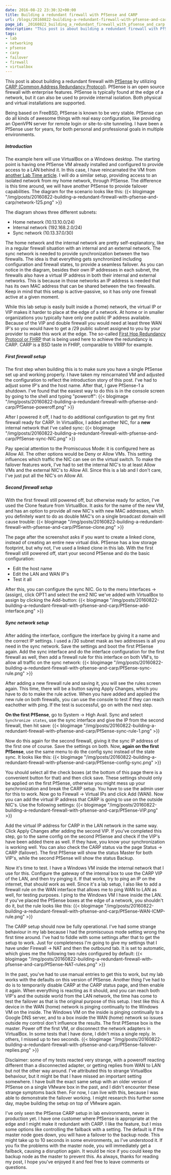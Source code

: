 ```yaml
---
date: 2016-08-22 23:30:32+00:00
title: Building a redundant firewall with PfSense and CARP
url: /blogs/20160822-building-a-redundant-firewall-with-pfsense-and-carp/
page_id: _20160822_building_a_redundant_firewall_with_pfsense_and_carp
description: "This post is about building a redundant firewall with PfSense by utilizing CARP (Common Address Redundancy Protocol)."
tags:
- lab
- networking
- pfsense
- carp
- failover
- firewall
- virtualbox
---
```


This post is about building a redundant firewall with [PfSense](https://www.pfsense.org/) by utilizing [CARP (Common Address Redundancy Protocol)](https://en.wikipedia.org/wiki/Common_Address_Redundancy_Protocol). PfSense is an open source firewall with enterprise features. PfSense is typically found at the edge of a network, but it can also be used to provide internal isolation. Both physical and virtual installations are supported.
<!-- more -->
Being based on FreeBSD, PfSense is known to be very stable. PfSense can do all kinds of awesome things with real easy configuration, like providing an OpenVPN server for remote login or site-to-site tunneling. I have been a PfSense user for years, for both personal and professional goals in multiple environments.

##### Introduction
The example here will use VirtualBox on a Windows desktop. The starting point is having one PfSense VM already installed and configured to provide access to a LAN behind it. In this case, I have reincarnated the VM from [another Lab Time article](https://www.lab-time.it/2016/08/11/building-an-mcsa-lab-with-pfsense-and-virtualbox/). I will do a similar setup, providing access to an isolated network from my home network, through PfSense. The difference is this time around, we will have another PfSense to provide failover capabilities. The diagram for the scenario looks like this:
{{< blogimage "/img/posts/20160822-building-a-redundant-firewall-with-pfsense-and-carp/network-125.png" >}}

The diagram shows three different subnets:

* Home network (10.13.10.0/24)
* Internal network (192.168.2.0/24)
* Sync network (10.13.37.0/30)

The home network and the internal network are pretty self-explanatory, like in a regular firewall situation with an internal and an external network. The sync network is needed to provide synchronization between the two firewalls. The idea is that everything gets synchronized including configuration and firewall states, to provide a seamless failover.
As you can notice in the diagram, besides their own IP addresses in each subnet, the firewalls also have a virtual IP address in both their internal and external networks. This is because in those networks an IP address is needed that has its own MAC address that can be shared between the two firewalls. Keep in mind that this setup is active-passive, so it has only one firewall active at a given moment.

While this lab setup is easily built inside a (home) network, the virtual IP or VIP makes it harder to place at the edge of a network. At home or in smaller organizations you typically have only one public IP address available. Because of the VIP and double firewall you would need at least three WAN IP's so you would have to get a /29 public subnet assigned to you by your provider to make this work at the edge. The so-called [First Hop Redundancy Protocol or FHRP](https://en.wikipedia.org/wiki/Category:First-hop_redundancy_protocols) that is being used here to achieve the redundancy is CARP. CARP is a BSD taste in FHRP, comparable to VRRP for example.

##### First firewall setup
The first step when building this is to make sure you have a single PfSense set up and working properly. I have taken my reincarnated VM and adjusted the configuration to reflect the introduction story of this post. I've had to adjust some IP's and the host name. After that, I gave PfSense-1 a shutdown. I've found that the easiest way to do this is in the console screen by going to the shell and typing "poweroff":
{{< blogimage "/img/posts/20160822-building-a-redundant-firewall-with-pfsense-and-carp/PfSense-poweroff.png" >}}

After I powered it off, I had to do additional configuration to get my first firewall ready for CARP. In VirtualBox, I added another NIC, for a **new** internal network that I've called sync:
{{< blogimage "/img/posts/20160822-building-a-redundant-firewall-with-pfsense-and-carp/PfSense-sync-NIC.png" >}}

Pay special attention to the Promiscuous Mode: it is configured here as Allow All. The other options would be Deny or Allow VMs. This setting influences which traffic the NIC can see on the virtual switch. To make the failover features work, I've had to set the internal NIC's to at least Allow VMs and the external NIC's to Allow All. Since this is a lab and I don't care, I've just put all the NIC's on Allow All.

##### Second firewall setup
With the first firewall still powered off, but otherwise ready for action, I've used the Clone feature from VirtualBox. It asks for the name of the new VM, and has an option to provide all new NIC's with new MAC addresses, which you definitely want to do as double MAC's on a single broadcast domain will cause trouble:
{{< blogimage "/img/posts/20160822-building-a-redundant-firewall-with-pfsense-and-carp/PfSense-clone.png" >}}

The page after the screenshot asks if you want to create a linked clone, instead of creating an entire new virtual disk. PfSense has a low storage footprint, but why not, I've used a linked clone in this lab. With the first firewall still powered off, start your second PfSense and do the basic configuration:

* Edit the host name
* Edit the LAN and WAN IP's
* Test it all

After this, you can configure the sync NIC. Go to the menu Interfaces -> (assign), click OPT1 and select the em2 NIC we've added with VirtualBox to assign by clicking the Add-button:
{{< blogimage "/img/posts/20160822-building-a-redundant-firewall-with-pfsense-and-carp/PfSense-add-interface.png" >}}

##### Sync network setup
After adding the interface, configure the interface by giving it a name and the correct IP settings. I used a /30 subnet mask as two addresses is all you need in the sync network. Save the settings and boot the first PfSense again. Add the sync interface and do the interface configuration for the first firewall as well, then add a firewall rule for this interface on both VM's, to allow all traffic on the sync network:
{{< blogimage "/img/posts/20160822-building-a-redundant-firewall-with-pfsense-and-carp/PfSense-sync-rule.png" >}}

After adding a new firewall rule and saving it, you will see the rules screen again. This time, there will be a button saying Apply Changes, which you have to do to make the rule active. When you have added and applied the new rule on both firewalls, you can use the console to test if they can reach eachother with ping. If the test is successful, go on with the next step.

**On the first PfSense**, go to System -> High Avail. Sync and select `Synchronize states`, use the sync interface and give the IP from the second firewall, then hit save:
{{< blogimage "/img/posts/20160822-building-a-redundant-firewall-with-pfsense-and-carp/PfSense-sync-rule-1.png" >}}

Now do this again for the second firewall, giving it the sync IP address of the first one of course. Save the settings on both. Now, **again on the first PfSense**, use the same menu to do the config sync instead of the state sync. It looks like this:
{{< blogimage "/img/posts/20160822-building-a-redundant-firewall-with-pfsense-and-carp/PfSense-config-sync.png" >}}

You should select all the check boxes (at the bottom of this page there is a convenient button for that) and then click save. These settings should only be applied on the first PfSense, otherwise you might mess up your synchronization and break the CARP setup. You have to use the admin user for this to work. Now go to Firewall -> Virtual IPs and click Add (WAN). Now you can add the virtual IP address that CARP is going to use on the outside NIC's. Use the following settings:
{{< blogimage "/img/posts/20160822-building-a-redundant-firewall-with-pfsense-and-carp/PfSense-VIP.png" >}}

Add the virtual IP address for CARP in the LAN network in the same way. Click Apply Changes after adding the second VIP. If you've completed this step, go to the same config on the second PfSense and check if the VIP's have been added there as well. If they have, you know your synchronization is working well. You can also check the CARP status via the page Status -> CARP (failover). The first PfSense will show the status Master for both VIP's, while the second PfSense will show the status Backup.

Now it's time to test. I have a Windows VM inside the internal network that I use for this. Configure the gateway of the internal box to use the CARP VIP of the LAN, and then try pinging it. If that works, try to ping an IP on the internet, that should work as well. Since it's a lab setup, I also like to add a firewall rule on the WAN interface that allows me to ping WAN to LAN as well, for testing purposes. I ping to the Windows VM I have inside the LAN. If you've placed the PfSense boxes at the edge of a network, you shouldn't do it, but the rule looks like this:
{{< blogimage "/img/posts/20160822-building-a-redundant-firewall-with-pfsense-and-carp/PfSense-WAN-ICMP-rule.png" >}}

The CARP setup should now be fully operational. I've had some strange behaviour in my lab because I had the promiscuous mode setting wrong the first time around. I've had to fiddle with some settings after that to get the setup to work. Just for completeness I'm going to give my settings that I have under Firewall -> NAT and then the outbound tab. It is set to automatic, which gives me the following two rules configured by default:
{{< blogimage "/img/posts/20160822-building-a-redundant-firewall-with-pfsense-and-carp/PfSense-NAT-rules.png" >}}

In the past, you've had to use manual entries to get this to work, but my lab works with the defaults on this version of PfSense. Another thing I've had to do is to temporarily disable CARP at the CARP status page, and then enable it again. When everything is reacting as it should, and you can reach both VIP's and the outside world from the LAN network, the time has come to test the failover as that is the original purpose of this setup. I test like this:
A device in the WAN (home) network is pinging continually to the Windows VM on the inside. The Windows VM on the inside is pinging continually to a Google DNS server, and to a box inside the WAN (home) network so issues outside my control don't influence the results. The first PfSense box is the master. Power off the first VM, or disconnect the network adapters in VirtualBox. In some tests that I have done, I didn't miss a single reply. In others, I missed up to two seconds.
{{< blogimage "/img/posts/20160822-building-a-redundant-firewall-with-pfsense-and-carp/PfSense-failover-replies.png" >}}

Disclaimer: some of my tests reacted very strange, with a poweroff reacting different than a disconnected adapter, or getting replies from WAN to LAN but not the other way around. I've attributed this to strange VirtualBox behaviour, but it might be that I have missed an important setting somewhere. I have built the exact same setup with an older version of PfSense on a single VMware box in the past, and I didn't encounter these strange symptoms back then. For now, I can live with this, because I was able to demonstrate the failover working. I might research this further some day, maybe building the setup on top of VMware again.

I've only seen the PfSense CARP setup in lab environments, never in production yet. I have one customer where PfSense is appropriate at the edge and I might make it redundant with CARP. I like the feature, but I miss some options like controlling the failback with a setting. The default is if the master node goes down, you will have a failover to the backup node. This might take up to 10 seconds in some environments, as I've understood it. If you fix the problems with the master node, you will immediately get a failback, causing a disruption again. It would be nice if you could keep the backup node as the master to prevent this. As always, thanks for reading my post, I hope you've enjoyed it and feel free to leave comments or questions.
